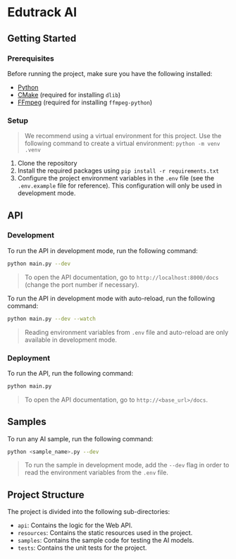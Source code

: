 # Edutrack AI

## Getting Started

### Prerequisites

Before running the project, make sure you have the following installed:
- [Python](https://www.python.org/downloads/)
- [CMake](https://cmake.org/download/) (required for installing `dlib`)
- [FFmpeg](https://ffmpeg.org/download.html) (required for installing `ffmpeg-python`)

### Setup

> We recommend using a virtual environment for this project. Use the following command to create a virtual environment: `python -m venv .venv`

1. Clone the repository
2. Install the required packages using `pip install -r requirements.txt`
3. Configure the project environment variables in the `.env` file (see the `.env.example` file for reference). This configuration will only be used in development mode.

## API

### Development

To run the API in development mode, run the following command:

```bash
python main.py --dev
```

> To open the API documentation, go to `http://localhost:8000/docs` (change the port number if necessary).

To run the API in development mode with auto-reload, run the following command:

```bash
python main.py --dev --watch
```

> Reading environment variables from `.env` file and auto-reload are only available in development mode.

### Deployment

To run the API, run the following command:

```bash
python main.py
```

> To open the API documentation, go to `http://<base_url>/docs`.

## Samples

To run any AI sample, run the following command:

```bash
python <sample_name>.py --dev
```

> To run the sample in development mode, add the `--dev` flag in order to read the environment variables from the `.env` file.

## Project Structure

The project is divided into the following sub-directories:
- `api`: Contains the logic for the Web API.
- `resources`: Contains the static resources used in the project.
- `samples`: Contains the sample code for testing the AI models.
- `tests`: Contains the unit tests for the project.
